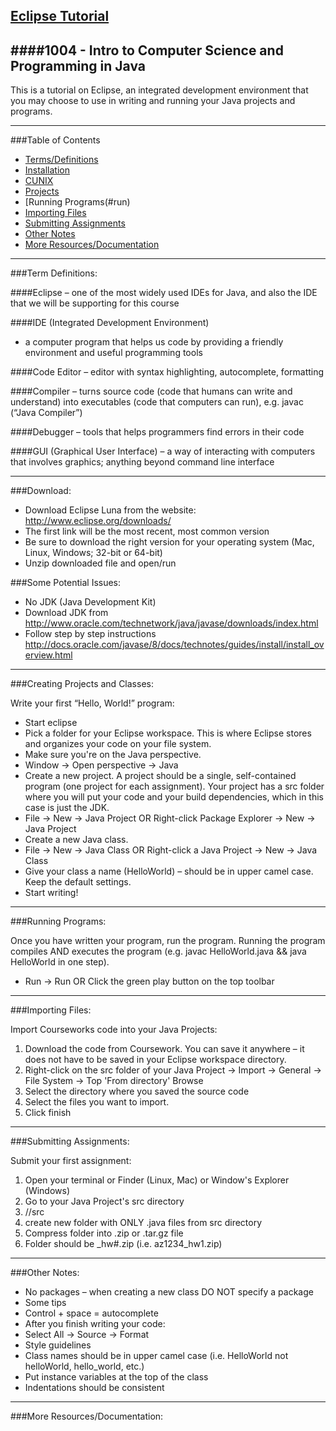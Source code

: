 [Eclipse Tutorial](https://github.com/RochesterinNYC/1004-Eclipse-Tutorial)
---
####1004 - Intro to Computer Science and Programming in Java
-------

This is a tutorial on Eclipse, an integrated development environment that you may choose to use in writing and running your Java projects and programs.

-------

###Table of Contents

- [Terms/Definitions](#terms)
- [Installation](#installation)
- [CUNIX](#cunix)
- [Projects](#projects)
- [Running Programs(#run)
- [Importing Files](#import)
- [Submitting Assignments](#submission)
- [Other Notes](#other)
- [More Resources/Documentation](#docs)

-------

<a name="terms"></a>

###Term Definitions:

####Eclipse 
– one of the most widely used IDEs for Java, and also the IDE that we will be supporting for this course

####IDE (Integrated Development Environment) 
- a computer program that helps us code by providing a friendly environment and useful programming tools

####Code Editor
– editor with syntax highlighting, autocomplete, formatting

####Compiler
– turns source code (code that humans can write and understand) into executables (code that computers can run), e.g. javac (“Java Compiler”)

####Debugger 
– tools that helps programmers find errors in their code

####GUI (Graphical User Interface) 
– a way of interacting with computers that involves graphics; anything beyond command line interface

------

<a name="Installation"></a>

###Download:

- Download Eclipse Luna from the website: http://www.eclipse.org/downloads/
- The first link will be the most recent, most common version
- Be sure to download the right version for your operating system (Mac, Linux, Windows; 32-bit or 64-bit)
- Unzip downloaded file and open/run

###Some Potential Issues:
- No JDK (Java Development Kit)
- Download JDK from http://www.oracle.com/technetwork/java/javase/downloads/index.html
- Follow step by step instructions http://docs.oracle.com/javase/8/docs/technotes/guides/install/install_overview.html

------

<a name="projects"></a>

###Creating Projects and Classes:

Write your first “Hello, World!” program:

- Start eclipse
- Pick a folder for your Eclipse workspace. This is where Eclipse stores and organizes your code on your file system.
- Make sure you're on the Java perspective. 
- Window → Open perspective → Java
- Create a new project. A project should be a single, self-contained program (one project for each assignment). Your project has a src folder where you will put your code and your build dependencies, which in this case is just the JDK.
- File → New → Java Project OR Right-click Package Explorer → New → Java Project
- Create a new Java class.
- File → New → Java Class OR Right-click a Java Project → New → Java Class
- Give your class a name (HelloWorld) – should be in upper camel case. Keep the default settings.
- Start writing!

------

<a name="run"></a>

###Running Programs:

Once you have written your program, run the program. Running the program compiles AND executes the program (e.g. javac HelloWorld.java && java HelloWorld in one step).

- Run → Run OR Click the green play button on the top toolbar

------

<a name="import"></a>

###Importing Files:

Import Courseworks code into your Java Projects:

1.  Download the code from Coursework. You can save it anywhere – it does not have to  be saved in your Eclipse workspace directory.
2.  Right-click on the src folder of your Java Project → Import → General → File System → Top 'From directory' Browse 
3.  Select the directory where you saved the source code
4.  Select the files you want to import.
5.  Click finish

------

<a name="submission"></a>

###Submitting Assignments:

Submit your first assignment:

1.  Open your terminal or Finder (Linux, Mac) or Window's Explorer (Windows)
2.  Go to your Java Project's src directory
3.  <PathToYourWorkspace>/<JavaProjectName>/src
4.  create new folder with ONLY .java files from src directory
5.  Compress folder into .zip or .tar.gz file
6.  Folder should be <uni>_hw#.zip (i.e. az1234_hw1.zip)

------

<a name="other"></a>

###Other Notes:

- No packages – when creating a new class DO NOT specify a package
- Some tips
- Control + space = autocomplete
- After you finish writing your code:
- Select All → Source → Format
- Style guidelines
- Class names should be in upper camel case (i.e. HelloWorld not helloWorld, hello_world, etc.)
- Put instance variables at the top of the class
- Indentations should be consistent


------

<a name="docs"></a>

###More Resources/Documentation: